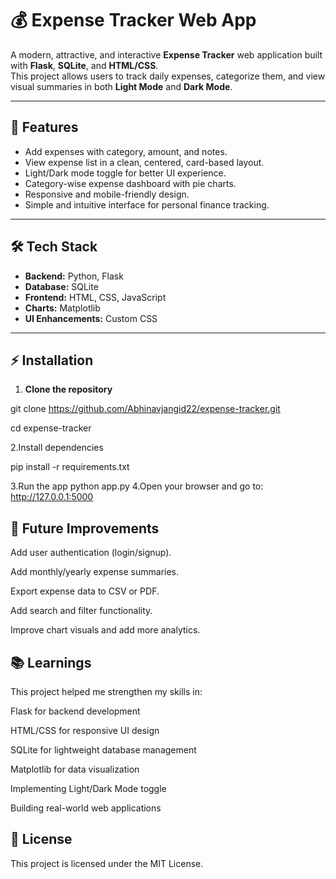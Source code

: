 # 💰 Expense Tracker Web App

A modern, attractive, and interactive **Expense Tracker** web application built with **Flask**, **SQLite**, and **HTML/CSS**.  
This project allows users to track daily expenses, categorize them, and view visual summaries in both **Light Mode** and **Dark Mode**.

---

## 🚀 Features
- Add expenses with category, amount, and notes.
- View expense list in a clean, centered, card-based layout.
- Light/Dark mode toggle for better UI experience.
- Category-wise expense dashboard with pie charts.
- Responsive and mobile-friendly design.
- Simple and intuitive interface for personal finance tracking.

---

## 🛠 Tech Stack

- **Backend:** Python, Flask
- **Database:** SQLite
- **Frontend:** HTML, CSS, JavaScript
- **Charts:** Matplotlib
- **UI Enhancements:** Custom CSS


---

## ⚡ Installation

1. **Clone the repository**

git clone https://github.com/Abhinavjangid22/expense-tracker.git

cd expense-tracker

2.Install dependencies

pip install -r requirements.txt

3.Run the app
python app.py
4.Open your browser and go to:
http://127.0.0.1:5000

## 🎯 Future Improvements

Add user authentication (login/signup).

Add monthly/yearly expense summaries.

Export expense data to CSV or PDF.

Add search and filter functionality.

Improve chart visuals and add more analytics.

## 📚 Learnings

This project helped me strengthen my skills in:

Flask for backend development

HTML/CSS for responsive UI design

SQLite for lightweight database management

Matplotlib for data visualization

Implementing Light/Dark Mode toggle

Building real-world web applications


## 📄 License

This project is licensed under the MIT License.
